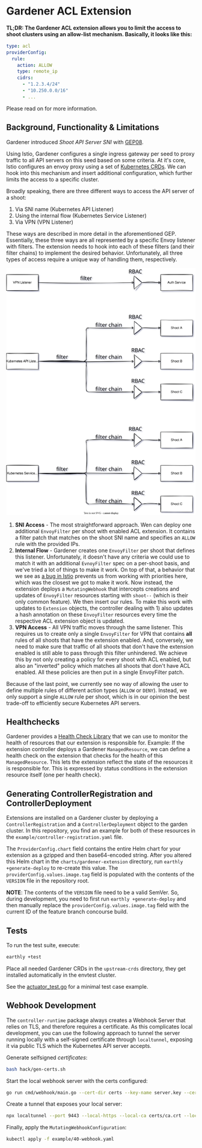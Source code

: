 # Gardener ACL Extension

**TL;DR: The Gardener ACL extension allows you to limit the access to shoot
clusters using an allow-list mechanism. Basically, it looks like this:**

```yaml
type: acl
providerConfig:
  rule:
    action: ALLOW
    type: remote_ip
    cidrs:
      - "1.2.3.4/24"
      - "10.250.0.0/16"
      - ...
```

Please read on for more information.

## Background, Functionality & Limitations

Gardener introduced *Shoot API Server SNI* with [GEP08](https://github.com/gardener/gardener/blob/master/docs/proposals/08-shoot-apiserver-via-sni.md).

Using Istio, Gardener configures a single ingress gateway per seed to proxy
traffic to all API servers on this seed based on some criteria. At it's core,
Istio configures an envoy proxy using a set of
[Kubernetes CRDs](https://istio.io/latest/docs/reference/config/networking/).
We can hook into this mechanism and insert additional configuration, which
further limits the access to a specific cluster.

Broadly speaking, there are three different ways to access the API server of a
shoot:

1. Via SNI name (Kubernetes API Listener)
2. Using the internal flow (Kubernetes Service Listener)
3. Via VPN (VPN Listener)

These ways are described in more detail in the aforementioned GEP. Essentially,
these three ways are all represented by a specific Envoy listener with filters.
The extension needs to hook into each of these filters (and their filter chains)
to implement the desired behavior. Unfortunately, all three  types of access
require a unique way of handling them, respectively.

![Listener Overview](./docs/listener-overview.svg)

1. **SNI Access** - The most straightforward approach. Wen can deploy one
   additional `EnvoyFilter` per shoot with enabled ACL extension. It contains a
   filter patch that matches on the shoot SNI name and specifies an `ALLOW` rule
   with the provided IPs.
2. **Internal Flow** - Gardener creates one `EnvoyFilter` per shoot that defines
   this listener. Unfortunately, it doesn't have any criteria we could use to
   match it with an additional `EvnoyFilter` spec on a per-shoot basis, and
   we've tried a lot of things to make it work. On top of that, a behavior that
   we see as [a bug in Istio](https://github.com/istio/istio/issues/41536)
   prevents us from working with priorities here, which was the closest we got
   to make it work. Now instead, the extension deploys a `MutatingWebhook` that
   intercepts creations and updates of `EnvoyFilter` resources starting with
   `shoot--` (which is their only common feature). We then insert our
   rules. To make this work with updates to `Extension` objects, the controller
   dealing with 1) also updates a hash annotation on these `EnvoyFilter`
   resources every time the respective ACL extension object is updated.
3. **VPN Access** - All VPN traffic moves through the same listener. This
   requires us to create only a single `EnvoyFilter` for VPN that contains
   **all** rules of all shoots that have the extension enabled. And, conversely,
   we need to make sure that traffic of all shoots that don't have the
   extension enabled is still able to pass through this filter unhindered. We
   achieve this by not only creating a policy for every shoot with ACL enabled,
   but also an "inverted" policy which matches all shoots that don't have ACL
   enabled. All these policies are then put in a single EnvoyFilter patch.

Because of the last point, we currently see no way of allowing the user to
define multiple rules of different action types (`ALLOW` or `DENY`). Instead, we
only support a single `ALLOW` rule per shoot, which is in our opinion the best
trade-off to efficiently secure Kubernetes API servers.

## Healthchecks

Gardener provides a [Health Check Library](https://gardener.cloud/docs/gardener/extensions/healthcheck-library/)
that we can use to monitor the health of resources that our extension is
responsible for. Example: If the extension controller deploys a Gardener
`ManagedResource`, we can define a health check on the extension that checks for
the health of this `ManagedResource`. This lets the extension reflect the state
of the resources it is responsible for. This is expressed by status conditions
in the extension resource itself (one per health check).

## Generating ControllerRegistration and ControllerDeployment

Extensions are installed on a Gardener cluster by deploying a
`ControllerRegistration` and a `ControllerDeployment` object to the garden
cluster. In this repository, you find an example for both of these resources in
the `example/controller-registration.yaml` file. 

The `ProviderConfig.chart` field contains the entire Helm chart for your
extension as a gzipped and then base64-encoded string. After you altered this
Helm chart in the `charts/gardener-extension` directory, run `earthly +generate-deploy` to
re-create this value. The `providerConfig.values.image.tag` field is populated
with the contents of the `VERSION` file in the repository root.

**NOTE**: The contents of the `VERSION` file need to be a valid SemVer. So,
during development, you need to first run `earthly +generate-deploy` and then manually
replace the `providerConfig.values.image.tag` field with the current ID of the
feature branch concourse build.

## Tests

To run the test suite, execute:

```bash
earthly +test
```

Place all needed Gardener CRDs in the `upstream-crds` directory, they get
installed automatically in the envtest cluster.

See the [actuator_test.go](pkg/controller/actuator_test.go) for a minimal test
case example.

## Webhook Development

The `controller-runtime` package always creates a Webhook Server that relies on
TLS, and therefore requires a certificate. As this complicates local
development, you can use the following approach to tunnel the server running
locally with a self-signed certificate through `localtunnel`, exposing it via
public TLS which the Kubernetes API server accepts.

Generate selfsigned *certificates*:

```bash
bash hack/gen-certs.sh
```

Start the local webhook server with the certs configured:

```bash
go run cmd/webhook/main.go --cert-dir certs --key-name server.key --cert-name server.crt
```

Create a tunnel that exposes your local server:

```bash
npx localtunnel --port 9443 --local-https --local-ca certs/ca.crt --local-cert certs/server.crt --local-key certs/server.key --subdomain webhook-dev
```

Finally, apply the `MutatingWebhookConfiguration`:

```bash
kubectl apply -f example/40-webhook.yaml
```
